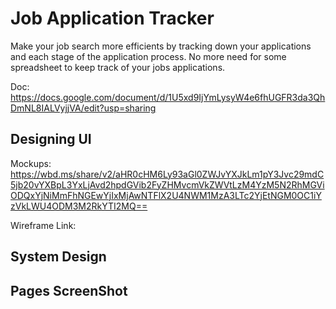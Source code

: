 # Job Application Tracker

Make your job search more efficients by tracking down your applications and each stage of the application process. No more need for some spreadsheet to keep track of your jobs applications.

Doc: https://docs.google.com/document/d/1U5xd9IjYmLysyW4e6fhUGFR3da3QhDmNL8IALVyjjVA/edit?usp=sharing

## Designing UI

Mockups: https://wbd.ms/share/v2/aHR0cHM6Ly93aGl0ZWJvYXJkLm1pY3Jvc29mdC5jb20vYXBpL3YxLjAvd2hpdGVib2FyZHMvcmVkZWVtLzM4YzM5N2RhMGViODQxYjNiMmFhNGEwYjIxMjAwNTFlX2U4NWM1MzA3LTc2YjEtNGM0OC1iYzVkLWU4ODM3M2RkYTI2MQ==

Wireframe Link:

## System Design

## Pages ScreenShot
